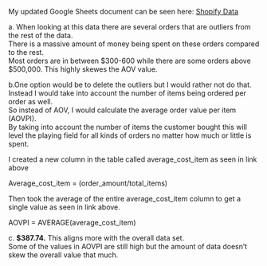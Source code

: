 My updated Google Sheets document can be seen here: [Shopify Data](https://docs.google.com/spreadsheets/d/10dI7JRee3kYhBC5rzm1PmgDwfQpSHy7HFJf0HYijVCI/edit?usp=sharing)

a. When looking at this data there are several orders that are outliers from the rest of the data.  
There is a massive amount of money being spent on these orders compared to the rest.  
Most orders are in between $300-600 while there are some orders above $500,000.  This highly skewes the AOV value.

b.One option would be to delete the outliers but I would rather not do that.  
Instead I would take into account the number of items being ordered per order as well.  
So instead of AOV, I would calculate the average order value per item (AOVPI).  
By taking into account the number of items the customer bought this will level the playing field for all kinds of orders no matter how much or little is spent.

I created a new column in the table called average_cost_item as seen in link above

Average_cost_item = (order_amount/total_items)

Then took the average of the entire average_cost_item column to get a single value as seen in link above.

AOVPI = AVERAGE(average_cost_item)

c. **$387.74.**  This aligns more with the overall data set.  
Some of the values in AOVPI are still high but the amount of data doesn’t skew the overall value that much.
